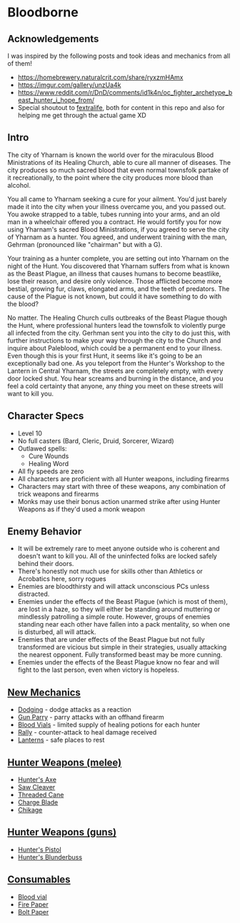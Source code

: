 # Bloodborne
## Acknowledgements
I was inspired by the following posts and took ideas and mechanics from all of them!
- https://homebrewery.naturalcrit.com/share/ryxzmHAmx
- https://imgur.com/gallery/unzUa4k
- https://www.reddit.com/r/DnD/comments/id1k4n/oc_fighter_archetype_beast_hunter_i_hope_from/
- Special shoutout to [fextralife](https://bloodborne.wiki.fextralife.com/Bloodborne+Wiki), both for content in this repo and also for helping me get through the actual game XD 

## Intro
The city of Yharnam is known the world over for the miraculous Blood Ministrations of its Healing Church, able to cure all manner of diseases. The city produces so much sacred blood that even normal townsfolk partake of it recreationally, to the point where the city produces more blood than alcohol.

You all came to Yharnam seeking a cure for your ailment. You'd just barely made it into the city when your illness overcame you, and you passed out. You awoke strapped to a table, tubes running into your arms, and an old man in a wheelchair offered you a contract. He would fortify you for now using Yharnam's sacred Blood Ministrations, if you agreed to serve the city of Yharnam as a hunter. You agreed, and underwent training with the man, Gehrman (pronounced like "chairman" but with a G).

Your training as a hunter complete, you are setting out into Yharnam on the night of the Hunt. You discovered that Yharnam suffers from what is known as the Beast Plague, an illness that causes humans to become beastlike, lose their reason, and desire only violence. Those afflicted become more bestial, growing fur, claws, elongated arms, and the teeth of predators. The cause of the Plague is not known, but could it have something to do with the blood? 

No matter. The Healing Church culls outbreaks of the Beast Plague though the Hunt, where professional hunters lead the townsfolk to violently purge all infected from the city. Gerhman sent you into the city to do just this, with further instructions to make your way through the city to the Church and inquire about Paleblood, which could be a permanent end to your illness. Even though this is your first Hunt, it seems like it's going to be an exceptionally bad one. As you teleport from the Hunter's Workshop to the Lantern in Central Yharnam, the streets are completely empty, with every door locked shut. You hear screams and burning in the distance, and you feel a cold certainty that anyone, any _thing_ you meet on these streets will want to kill you.

## Character Specs
- Level 10
- No full casters (Bard, Cleric, Druid, Sorcerer, Wizard)
- Outlawed spells:
  - Cure Wounds
  - Healing Word
- All fly speeds are zero
- All characters are proficient with all Hunter weapons, including firearms
- Characters may start with three of these weapons, any combination of trick weapons and firearms
- Monks may use their bonus action unarmed strike after using Hunter Weapons as if they'd used a monk weapon

## Enemy Behavior
- It will be extremely rare to meet anyone outside who is coherent and doesn't want to kill you. All of the uninfected folks are locked safely behind their doors.
- There's honestly not much use for skills other than Athletics or Acrobatics here, sorry rogues
- Enemies are bloodthirsty and will attack unconscious PCs unless distracted.
- Enemies under the effects of the Beast Plague (which is most of them), are lost in a haze, so they will either be standing around muttering or mindlessly patrolling a simple route. However, groups of enemies standing near each other have fallen into a pack mentality, so when one is disturbed, all will attack. 
- Enemies that are under effects of the Beast Plague but not fully transformed are vicious but simple in their strategies, usually attacking the nearest opponent. Fully transformed beast may be more cunning.
- Enemies under the effects of the Beast Plague know no fear and will fight to the last person, even when victory is hopeless.

## [New Mechanics](Mechanics.md)
- [Dodging](Mechanics.md#Dodging) - dodge attacks as a reaction
- [Gun Parry](Mechanics.md#Gun-Parry) - parry attacks with an offhand firearm
- [Blood Vials](Mechanics.md#Blood-Vials) - limited supply of healing potions for each hunter
- [Rally](Mechanics.md#Rally) - counter-attack to heal damage received
- [Lanterns](Mechanics.md#Lanterns) - safe places to rest

## [Hunter Weapons (melee)](MeleeWeapons.md)
- [Hunter's Axe](MeleeWeapons.md#hunters-axe)
- [Saw Cleaver](MeleeWeapons.md#saw-cleaver)
- [Threaded Cane](MeleeWeapons.md#threaded-cane)
- [Charge Blade](MeleeWeapons.md#charge-blade)
- [Chikage](MeleeWeapons.md#Chikage)

## [Hunter Weapons (guns)](RangedWeapons.md)
- [Hunter's Pistol](RangedWeapons.md#hunters-pistol)
- [Hunter's Blunderbuss](RangedWeapons.md#blunderbuss)

## [Consumables](Consumables.md)
- [Blood vial](Consumables.md#blood-vial)
- [Fire Paper](Consumables.md#fire-paper)
- [Bolt Paper](Consumables.md#bolt-paper)
